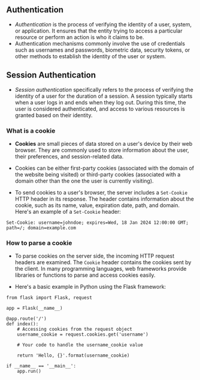 ## Authentication
- _Authentication_ is the process of verifying the identity of a user, system, or application. It ensures that the entity trying to access a particular resource or perform an action is who it claims to be. 
- Authentication mechanisms commonly involve the use of credentials such as usernames and passwords, biometric data, security tokens, or other methods to establish the identity of the user or system.

## Session Authentication
- _Session authentication_ specifically refers to the process of verifying the identity of a user for the duration of a session. A session typically starts when a user logs in and ends when they log out. During this time, the user is considered authenticated, and access to various resources is granted based on their identity.

### What is a cookie
- **Cookies** are small pieces of data stored on a user's device by their web browser. They are commonly used to store information about the user, their preferences, and session-related data. 
- Cookies can be either first-party cookies (associated with the domain of the website being visited) or third-party cookies (associated with a domain other than the one the user is currently visiting).

- To send cookies to a user's browser, the server includes a `Set-Cookie` HTTP header in its response. The header contains information about the cookie, such as its name, value, expiration date, path, and domain. Here's an example of a `Set-Cookie` header:

```
Set-Cookie: username=johndoe; expires=Wed, 18 Jan 2024 12:00:00 GMT; path=/; domain=example.com
```

### How to parse a cookie
- To parse cookies on the server side, the incoming HTTP request headers are examined. The `Cookie` header contains the cookies sent by the client. In many programming languages, web frameworks provide libraries or functions to parse and access cookies easily.

- Here's a basic example in Python using the Flask framework:
```
from flask import Flask, request

app = Flask(__name__)

@app.route('/')
def index():
    # Accessing cookies from the request object
    username_cookie = request.cookies.get('username')
    
    # Your code to handle the username_cookie value

    return 'Hello, {}'.format(username_cookie)

if __name__ == '__main__':
    app.run()
```

